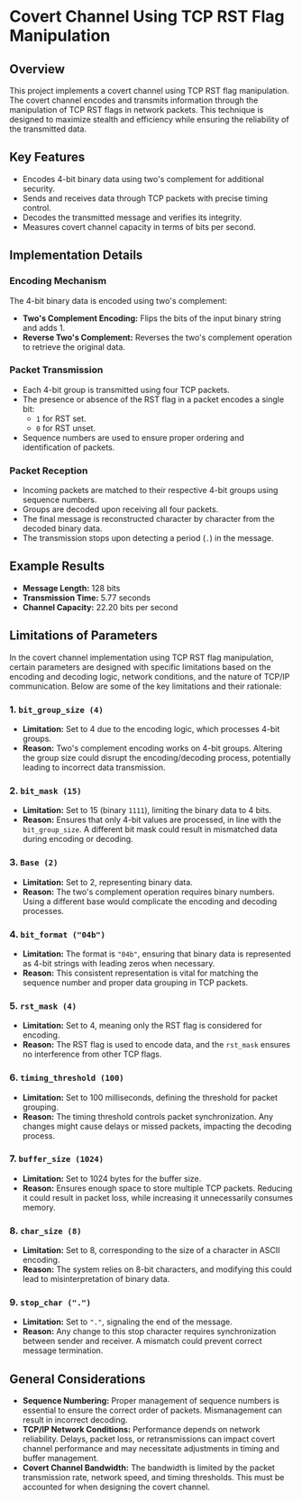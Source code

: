 # Covert Channel Using TCP RST Flag Manipulation

## Overview

This project implements a covert channel using TCP RST flag manipulation. The covert channel encodes and transmits information through the manipulation of TCP RST flags in network packets. This technique is designed to maximize stealth and efficiency while ensuring the reliability of the transmitted data.

## Key Features
- Encodes 4-bit binary data using two's complement for additional security.
- Sends and receives data through TCP packets with precise timing control.
- Decodes the transmitted message and verifies its integrity.
- Measures covert channel capacity in terms of bits per second.

## Implementation Details

### Encoding Mechanism
The 4-bit binary data is encoded using two's complement:
- **Two's Complement Encoding:** Flips the bits of the input binary string and adds 1.
- **Reverse Two's Complement:** Reverses the two's complement operation to retrieve the original data.

### Packet Transmission
- Each 4-bit group is transmitted using four TCP packets.
- The presence or absence of the RST flag in a packet encodes a single bit:
  - `1` for RST set.
  - `0` for RST unset.
- Sequence numbers are used to ensure proper ordering and identification of packets.

### Packet Reception
- Incoming packets are matched to their respective 4-bit groups using sequence numbers.
- Groups are decoded upon receiving all four packets.
- The final message is reconstructed character by character from the decoded binary data.
- The transmission stops upon detecting a period (`.`) in the message.

## Example Results
- **Message Length:** 128 bits  
- **Transmission Time:** 5.77 seconds  
- **Channel Capacity:** 22.20 bits per second

## Limitations of Parameters

In the covert channel implementation using TCP RST flag manipulation, certain parameters are designed with specific limitations based on the encoding and decoding logic, network conditions, and the nature of TCP/IP communication. Below are some of the key limitations and their rationale:

### 1. `bit_group_size (4)`
- **Limitation:** Set to 4 due to the encoding logic, which processes 4-bit groups.
- **Reason:** Two's complement encoding works on 4-bit groups. Altering the group size could disrupt the encoding/decoding process, potentially leading to incorrect data transmission.

### 2. `bit_mask (15)`
- **Limitation:** Set to 15 (binary `1111`), limiting the binary data to 4 bits.
- **Reason:** Ensures that only 4-bit values are processed, in line with the `bit_group_size`. A different bit mask could result in mismatched data during encoding or decoding.

### 3. `Base (2)`
- **Limitation:** Set to 2, representing binary data.
- **Reason:** The two's complement operation requires binary numbers. Using a different base would complicate the encoding and decoding processes.

### 4. `bit_format ("04b")`
- **Limitation:** The format is `"04b"`, ensuring that binary data is represented as 4-bit strings with leading zeros when necessary.
- **Reason:** This consistent representation is vital for matching the sequence number and proper data grouping in TCP packets.

### 5. `rst_mask (4)`
- **Limitation:** Set to 4, meaning only the RST flag is considered for encoding.
- **Reason:** The RST flag is used to encode data, and the `rst_mask` ensures no interference from other TCP flags.

### 6. `timing_threshold (100)`
- **Limitation:** Set to 100 milliseconds, defining the threshold for packet grouping.
- **Reason:** The timing threshold controls packet synchronization. Any changes might cause delays or missed packets, impacting the decoding process.

### 7. `buffer_size (1024)`
- **Limitation:** Set to 1024 bytes for the buffer size.
- **Reason:** Ensures enough space to store multiple TCP packets. Reducing it could result in packet loss, while increasing it unnecessarily consumes memory.

### 8. `char_size (8)`
- **Limitation:** Set to 8, corresponding to the size of a character in ASCII encoding.
- **Reason:** The system relies on 8-bit characters, and modifying this could lead to misinterpretation of binary data.

### 9. `stop_char (".")`
- **Limitation:** Set to `"."`, signaling the end of the message.
- **Reason:** Any change to this stop character requires synchronization between sender and receiver. A mismatch could prevent correct message termination.

## General Considerations
- **Sequence Numbering:** Proper management of sequence numbers is essential to ensure the correct order of packets. Mismanagement can result in incorrect decoding.
- **TCP/IP Network Conditions:** Performance depends on network reliability. Delays, packet loss, or retransmissions can impact covert channel performance and may necessitate adjustments in timing and buffer management.
- **Covert Channel Bandwidth:** The bandwidth is limited by the packet transmission rate, network speed, and timing thresholds. This must be accounted for when designing the covert channel.

